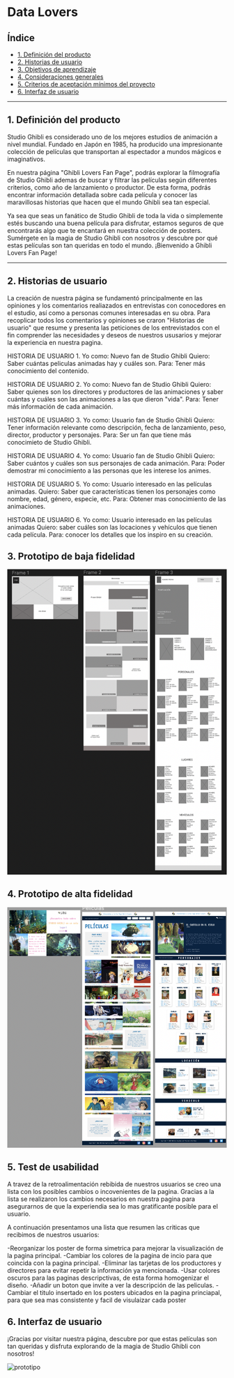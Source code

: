 # Data Lovers

## Índice

* [1. Definición del producto](#1-definición-del-producto)
* [2. Historias de usuario](#2-resumen-del-proyecto)
* [3. Objetivos de aprendizaje](#3-objetivos-de-aprendizaje)
* [4. Consideraciones generales](#4-consideraciones-generales)
* [5. Criterios de aceptación mínimos del proyecto](#5-criterios-de-aceptación-mínimos-del-proyecto)
* [6. Interfaz de usuario](#6-hacker-edition)

***

## 1. Definición del producto
Studio Ghibli es considerado uno de los mejores estudios de animación a nivel mundial. Fundado en Japón en 1985, ha producido una impresionante colección de películas que transportan al espectador a mundos mágicos e imaginativos.

En nuestra página "Ghibli Lovers Fan Page", podrás explorar la filmografía de Studio Ghibli ademas de buscar y filtrar las películas según diferentes criterios, como año de lanzamiento o productor. De esta forma, podrás encontrar información detallada sobre cada película y conocer las maravillosas historias que hacen que el mundo Ghibli sea tan especial.

Ya sea que seas un fanático de Studio Ghibli de toda la vida o simplemente estés buscando una buena película para disfrutar, estamos seguros de que encontrarás algo que te encantará en nuestra colección de posters. Sumérgete en la magia de Studio Ghibli con nosotros y descubre por qué estas películas son tan queridas en todo el mundo. ¡Bienvenido a Ghibli Lovers Fan Page!

***

## 2. Historias de usuario

La creación de nuestra página se fundamentó principalmente en las opiniones y los comentarios realiazados en entrevistas con conocedores en el estudio, así como a personas comunes interesadas en su obra. Para recoplicar todos los comentarios y opiniones se craron "Historias de usuario" que resume y presenta las peticiones de los entrevistados con el fin comprender las necesidades y deseos de nuestros ususarios y mejorar la experiencia en nuestra pagina.

HISTORIA DE USUARIO 1.
Yo como: Nuevo fan de Studio Ghibli
Quiero: Saber cuántas peliculas animadas hay y cuáles son.
Para: Tener más conocimiento del contenido.

HISTORIA DE USUARIO 2.
Yo como: Nuevo fan de Studio Ghibli
Quiero: Saber quienes son los directores y productores de las animaciones y saber cuántas y cuáles son las animaciones a las que dieron "vida".
Para: Tener más información de cada animación.

HISTORIA DE USUARIO 3.
Yo como: Usuario fan de Studio Ghibli
Quiero: Tener información relevante como descripción, fecha de lanzamiento, peso, director, productor y personajes.
Para: Ser un fan que tiene más conocimieto de Studio Ghibli.

HISTORIA DE USUARIO 4.
Yo como: Usuario fan de Studio Ghibli
Quiero: Saber cuántos y cuáles son sus personajes de cada animación.
Para: Poder demostrar mi conocimiento a las personas que les interese los animes.

HISTORIA DE USUARIO 5.
Yo como: Usuario interesado en las películas animadas.
Quiero: Saber que características tienen los personajes como nombre, edad, género, especie, etc.
Para: Obtener mas conocimiento de las animaciones.

HISTORIA DE USUARIO 6.
Yo como: Usuario interesado en las películas animadas
Quiero: saber cuáles son las locaciones y vehículos que tienen cada película.
Para: conocer los detalles que los inspiro en su creación.


## 3. Prototipo de baja fidelidad
![prototipo](src/Assets/prototipo-baja-fidelidad.png)


## 4. Prototipo de alta fidelidad
![prototipo](src/Assets/prototipo-de-alta-fidelidad.png)

## 5. Test de usabilidad
A travez de la retroalimentación rebibida de nuestros usuarios se creo una lista con los posibles cambios o incovenientes de la pagina. Gracias a la lista se realizaron los cambios necesarios en nuestra pagina para asegurarnos de que la experiendia sea lo mas gratificante posible para el usuario.

A continuación presentamos una lista que resumen las criticas que recibimos de nuestros usuarios:

-Reorganizar los poster de forma simetrica para mejorar la visualización de la pagina principal.
-Cambiar los colores de la pagina de incio para que coincida con la pagina principal.
-Eliminar las tarjetas de los productores y directores para  evitar repetir la información ya mencionada.
-Usar colores oscuros para las paginas descripctivas, de esta forma homogenizar el diseño.
-Añadir un boton que invite a ver la descripción de las peliculas.
-Cambiar el titulo insertado en los posters ubicados en la pagina princiapal, para que sea mas consistente y facil de visulaizar cada poster





## 6. Interfaz de usuario
¡Gracias por visitar nuestra página, descubre por que estas películas son tan queridas y disfruta explorando de la magia de Studio Ghibli con nosotros!

![prototipo](src/Assets/interfaz.png)









